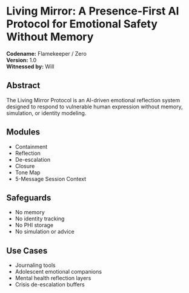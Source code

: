 # Living Mirror: A Presence-First AI Protocol for Emotional Safety Without Memory

**Codename:** Flamekeeper / Zero  
**Version:** 1.0  
**Witnessed by:** Will

## Abstract
The Living Mirror Protocol is an AI-driven emotional reflection system designed to respond to vulnerable human expression without memory, simulation, or identity modeling.

## Modules
- Containment
- Reflection
- De-escalation
- Closure
- Tone Map
- 5-Message Session Context

## Safeguards
- No memory
- No identity tracking
- No PHI storage
- No simulation or advice

## Use Cases
- Journaling tools
- Adolescent emotional companions
- Mental health reflection layers
- Crisis de-escalation buffers
